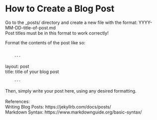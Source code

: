 # How to Create a Blog Post
Go to the _posts/ directory and create a new file with the format: YYYY-MM-DD-title-of-post.md
<br>
Post titles must be in this format to work correctly!


Format the contents of the post like so:

<code>
    ---
</code>
    <br>
    layout: post
    <br>
    title: title of your blog post
    <br>
<code>
    ---
</code>
<br>
Then, simply write your post here, using any desired formatting.
<br>
<br>
References:
<br>
Writing Blog Posts: https://jekyllrb.com/docs/posts/
<br>
Markdown Syntax: https://www.markdownguide.org/basic-syntax/
